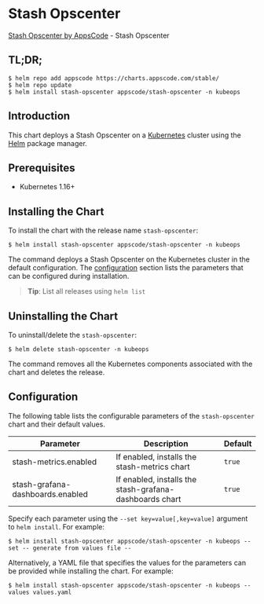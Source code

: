 # Stash Opscenter

[Stash Opscenter by AppsCode](https://github.com/stashed) - Stash Opscenter

## TL;DR;

```console
$ helm repo add appscode https://charts.appscode.com/stable/
$ helm repo update
$ helm install stash-opscenter appscode/stash-opscenter -n kubeops
```

## Introduction

This chart deploys a Stash Opscenter on a [Kubernetes](http://kubernetes.io) cluster using the [Helm](https://helm.sh) package manager.

## Prerequisites

- Kubernetes 1.16+

## Installing the Chart

To install the chart with the release name `stash-opscenter`:

```console
$ helm install stash-opscenter appscode/stash-opscenter -n kubeops
```

The command deploys a Stash Opscenter on the Kubernetes cluster in the default configuration. The [configuration](#configuration) section lists the parameters that can be configured during installation.

> **Tip**: List all releases using `helm list`

## Uninstalling the Chart

To uninstall/delete the `stash-opscenter`:

```console
$ helm delete stash-opscenter -n kubeops
```

The command removes all the Kubernetes components associated with the chart and deletes the release.

## Configuration

The following table lists the configurable parameters of the `stash-opscenter` chart and their default values.

|            Parameter             |                       Description                       |      Default      |
|----------------------------------|---------------------------------------------------------|-------------------|
| stash-metrics.enabled            | If enabled, installs the stash-metrics chart            | <code>true</code> |
| stash-grafana-dashboards.enabled | If enabled, installs the stash-grafana-dashboards chart | <code>true</code> |


Specify each parameter using the `--set key=value[,key=value]` argument to `helm install`. For example:

```console
$ helm install stash-opscenter appscode/stash-opscenter -n kubeops --set -- generate from values file --
```

Alternatively, a YAML file that specifies the values for the parameters can be provided while
installing the chart. For example:

```console
$ helm install stash-opscenter appscode/stash-opscenter -n kubeops --values values.yaml
```
